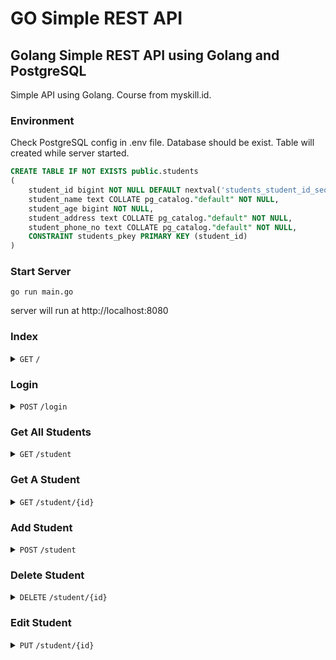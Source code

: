 # GO Simple REST API

## Golang Simple REST API using Golang and PostgreSQL

Simple API using Golang. Course from myskill.id.

### Environment

Check PostgreSQL config in .env file.
Database should be exist.
Table will created while server started.

```sql
CREATE TABLE IF NOT EXISTS public.students
(
    student_id bigint NOT NULL DEFAULT nextval('students_student_id_seq'::regclass),
    student_name text COLLATE pg_catalog."default" NOT NULL,
    student_age bigint NOT NULL,
    student_address text COLLATE pg_catalog."default" NOT NULL,
    student_phone_no text COLLATE pg_catalog."default" NOT NULL,
    CONSTRAINT students_pkey PRIMARY KEY (student_id)
)
```

### Start Server

```
go run main.go
```

server will run at http://localhost:8080

### Index

<details>
    <summary>
        <code>GET</code> <code>/</code>
    </summary>

#### response

```javascript
{
    "message": "welcome to simple api gorm auth using golang. course from myskill.id"
}
```
</details>

### Login

<details>
    <summary>
        <code>POST</code> <code>/login</code>
    </summary>

#### body

```javascript
{
    "username" : "admin",
    "password" : "password123"
}
```

#### failed response

```javascript
{
    "message": "anauthorized. invalid password"
}
```

#### success response

```javascript
{
    "message": "success",
    "token": "eyJhbGciOiJIUzI1NiIsInR5cCI6IkpXVCJ9.eyJleHAiOjE2OTQ2NjM4OTYsImlhdCI6MTY5NDY2MzI5NiwiaXNzIjoidGVzdCJ9.TcNz80OvkGGTuIwLcLe1CLCX7HEGAnQ-1okt_KixCPk"
}
```

Use "token" to access other APIs endpoints.
</details>

### Get All Students

<details>
    <summary>
        <code>GET</code> <code>/student</code>
    </summary>

#### header

Key           | Value
------------- | ----------------
Accept        | application/json
Authorization | eyJhbGciOiJIUzI1NiIsInR5cCI6IkpXVCJ9.eyJleHAiOjE2OTQ2NjM4OTYsImlhdCI6MTY5NDY2MzI5NiwiaXNzIjoidGVzdCJ9.TcNz80OvkGGTuIwLcLe1CLCX7HEGAnQ-1okt_KixCPk 

#### failed response

```javascript
{
    "error": "token contains an invalid number of segments",
    "message": "not authorized"
}
```

#### success response

```javascript
{
    "data": [
        {
            "student_id": 1,
            "student_name": "Dono",
            "student_age": 20,
            "student_address": "Jakarta",
            "student_phone_no": "0123456789"
        }
    ],
    "message": "success"
}
```
</details>

### Get A Student

<details>
    <summary>
        <code>GET</code> <code>/student/{id}</code>
    </summary>

#### header

Key           | Value
------------- | ----------------
Accept        | application/json
Authorization | eyJhbGciOiJIUzI1NiIsInR5cCI6IkpXVCJ9.eyJleHAiOjE2OTQ2NjM4OTYsImlhdCI6MTY5NDY2MzI5NiwiaXNzIjoidGVzdCJ9.TcNz80OvkGGTuIwLcLe1CLCX7HEGAnQ-1okt_KixCPk 

#### failed response

```javascript
{
    "message": "data not found"
}
```

#### success response

```javascript
{
    "data": {
        "student_id": 1,
        "student_name": "Dono",
        "student_age": 20,
        "student_address": "Jakarta",
        "student_phone_no": "0123456789"
    },
    "message": "success"
}
```
</details>

### Add Student

<details>
    <summary>
        <code>POST</code> <code>/student</code>
    </summary>

#### header

Key           | Value
------------- | ----------------
Accept        | application/json
Content-Type  | application/json
Authorization | eyJhbGciOiJIUzI1NiIsInR5cCI6IkpXVCJ9.eyJleHAiOjE2OTQ2NjM4OTYsImlhdCI6MTY5NDY2MzI5NiwiaXNzIjoidGVzdCJ9.TcNz80OvkGGTuIwLcLe1CLCX7HEGAnQ-1okt_KixCPk

#### body

```javascript
{
    "student_name" : "Andy Murray",
    "student_age" : 35,
    "student_address" : "Glasgow",
    "student_phone_no" : "0812345678"
}
```

#### failed response

```javascript
{
    "error": "token contains an invalid number of segments",
    "message": "not authorized"
}
```

#### success response

```javascript
{
    "data": {
        "student_id": 4,
        "student_name": "Andy Murray",
        "student_age": 35,
        "student_address": "Glasgow",
        "student_phone_no": "0812345678"
    },
    "message": "success created"
}
```
</details>

### Delete Student

<details>
    <summary>
        <code>DELETE</code> <code>/student/{id}</code>
    </summary>

#### header

Key           | Value
------------- | ----------------
Accept        | application/json
Content-Type  | application/json
Authorization | eyJhbGciOiJIUzI1NiIsInR5cCI6IkpXVCJ9.eyJleHAiOjE2OTQ2NjM4OTYsImlhdCI6MTY5NDY2MzI5NiwiaXNzIjoidGVzdCJ9.TcNz80OvkGGTuIwLcLe1CLCX7HEGAnQ-1okt_KixCPk

#### failed response

```javascript
{
    "error": "token contains an invalid number of segments",
    "message": "not authorized"
}
```

```javascript
{
    "message": "data not found"
}
```

#### success response

```javascript
{
    "message": "success delete"
}
```
</details>

### Edit Student

<details>
    <summary>
        <code>PUT</code> <code>/student/{id}</code>
    </summary>

#### header

Key           | Value
------------- | ----------------
Accept        | application/json
Content-Type  | application/json
Authorization | eyJhbGciOiJIUzI1NiIsInR5cCI6IkpXVCJ9.eyJleHAiOjE2OTQ2NjM4OTYsImlhdCI6MTY5NDY2MzI5NiwiaXNzIjoidGVzdCJ9.TcNz80OvkGGTuIwLcLe1CLCX7HEGAnQ-1okt_KixCPk

#### body

```javascript
{
    "student_id" : 5,
    "student_name" : "Andy Roddick",
    "student_age" : 35,
    "student_address" : "Nebraska",
    "student_phone_no" : "0812345678"
}
```

#### failed response

```javascript
{
    "error": "token contains an invalid number of segments",
    "message": "not authorized"
}
```

```javascript
{
    "message": "data not found"
}
```

#### success response

```javascript
{
    "data": {
        "student_id": 5,
        "student_name": "Andy Roddick",
        "student_age": 35,
        "student_address": "Nebraska",
        "student_phone_no": "0812345678"
    },
    "message": "success update"
}
```
</details>
